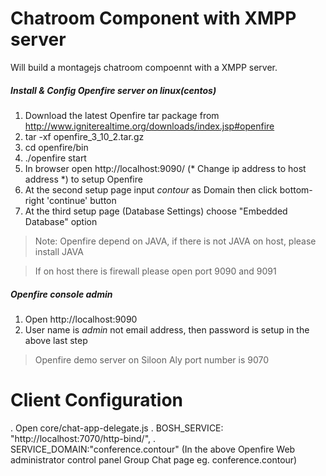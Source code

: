 
Chatroom Component with XMPP server
============

Will build a montagejs chatroom compoennt with a XMPP server.

##### Install & Config Openfire server on linux(centos) #####
1. Download the latest Openfire tar package from http://www.igniterealtime.org/downloads/index.jsp#openfire
2. tar -xf openfire_3_10_2.tar.gz
3. cd openfire/bin
4. ./openfire start
5. In browser open  http://localhost:9090/ (* Change ip address to host address *) to setup Openfire
6. At the second setup page  input *contour* as Domain  then click bottom-right 'continue' button
7. At the third setup page (Database Settings)  choose "Embedded Database" option

> Note: Openfire depend on JAVA,  if there is not JAVA on host, please install JAVA

> If on host there is firewall please open port 9090  and 9091


##### Openfire console admin #####

1. Open http://localhost:9090
2. User name is *admin*  not email address, then password is setup in the above last step

> Openfire demo server on Siloon Aly port number is 9070

Client Configuration
===================
. Open core/chat-app-delegate.js
. BOSH_SERVICE: "http://localhost:7070/http-bind/",
. SERVICE_DOMAIN:"conference.contour" (In the above Openfire Web administrator control panel Group Chat page eg. conference.contour)




